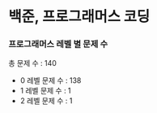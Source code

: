 # 백준, 프로그래머스 코딩
### 프로그래머스 레벨 별 문제 수
총 문제 수 : 140
- 0 레벨 문제 수 : 138
- 1 레벨 문제 수 : 1
- 2 레벨 문제 수 : 1

